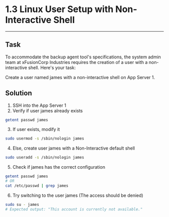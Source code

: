 # 1.3 Linux User Setup with Non-Interactive Shell
---
## Task
To accommodate the backup agent tool's specifications, the system admin team at xFusionCorp Industries requires the creation of a user with a non-interactive shell. Here's your task:  
  
Create a user named james with a non-interactive shell on App Server 1.  
  
## Solution

1. SSH into the App Server 1
2. Verify if user james already exists
```bash
getent passwd james
```
3. If user exists, modify it
```bash
sudo usermod -s /sbin/nologin james
```
4. Else, create user james with a Non-Interactive default shell
```bash
sudo useradd -s /sbin/nologin james
```
5. Check if james has the correct configuration
```bash
getent passwd james
# OR
cat /etc/passwd | grep james
```
6. Try switching to the user james (The access should be denied)
```bash
sudo su - james
# Expected output: "This account is currently not available."
```
